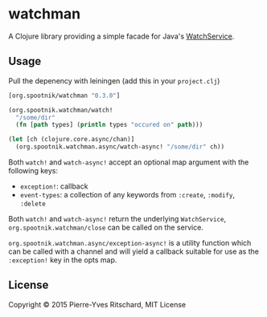 # watchman

A Clojure library providing a simple facade for Java's [WatchService](http://docs.oracle.com/javase/8/docs/api/java/nio/file/WatchService.html).


## Usage

Pull the depenency with leiningen (add this in your `project.clj`)

```clojure
[org.spootnik/watchman "0.3.0"]
```


```clojure
(org.spootnik.watchman/watch!
  "/some/dir"
  (fn [path types] (println types "occured on" path)))

(let [ch (clojure.core.async/chan)]
  (org.spootnik.watchman.async/watch-async! "/some/dir" ch))
```

Both `watch!` and `watch-async!` accept an optional map argument with the following keys:

- `exception!`: callback
- `event-types`: a collection of any keywords from `:create`, `:modify`, `:delete`

Both `watch!` and `watch-async!` return the underlying `WatchService`, `org.spootnik.watchman/close` can
be called on the service.

`org.spootnik.watchman.async/exception-async!` is a utility function which can be called with a channel and
will yield a callback suitable for use as the `:exception!` key in the opts map.

## License

Copyright © 2015 Pierre-Yves Ritschard, MIT License

